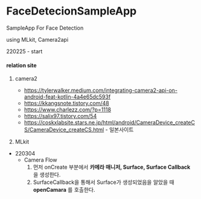# FaceDetecionSampleApp
SampleApp For Face Detection

using MLkit, Camera2api

220225 - start

#### relation site
1. camera2
    * https://tylerwalker.medium.com/integrating-camera2-api-on-android-feat-kotlin-4a4e65dc593f
    * https://kkangsnote.tistory.com/48
    * https://www.charlezz.com/?p=1118
    * https://salix97.tistory.com/54
    * https://coskxlabsite.stars.ne.jp/html/android/CameraDevice_createCS/CameraDevice_createCS.html - 일본사이트
    
2. MLkit

* 220304 
   * Camera Flow
      1. 먼저 onCreate 부분에서 **카메라 매니저, Surface, Surface Callback** 을 생성한다.  
      2. SurfaceCallback을 통해서 Surface가 생성되었음을 알았을 때 **openCamara** 를 호출한다.